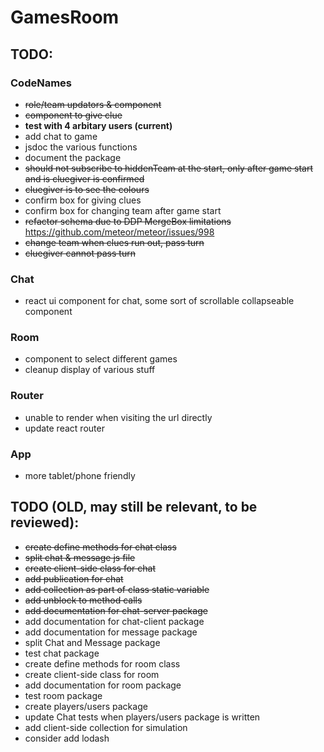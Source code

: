 # GamesRoom

## TODO: 
### CodeNames
- ~~role/team updators & component~~
- ~~component to give clue~~
- __test with 4 arbitary users (current)__
- add chat to game 
- jsdoc the various functions
- document the package
- ~~should not subscribe to hiddenTeam at the start, 
only after game start and is cluegiver is confirmed~~
- ~~cluegiver is to see the colours~~
- confirm box for giving clues
- confirm box for changing team after game start
- ~~refactor schema due to DDP MergeBox limitations~~ https://github.com/meteor/meteor/issues/998
- ~~change team when clues run out, pass turn~~
- ~~cluegiver cannot pass turn~~

### Chat
- react ui component for chat, some sort of 
scrollable collapseable component

### Room
- component to select different games
- cleanup display of various stuff

### Router
- unable to render when visiting the url directly
- update react router

### App
- more tablet/phone friendly


## TODO (OLD, may still be relevant, to be reviewed):
* ~~create define methods for chat class~~
* ~~split chat & message js file~~
* ~~create client-side class for chat~~
* ~~add publication for chat~~
* ~~add collection as part of class static variable~~
* ~~add unblock to method calls~~
* ~~add documentation for chat-server package~~
* add documentation for chat-client package
* add documentation for message package
* split Chat and Message package
* test chat package
* create define methods for room class
* create client-side class for room
* add documentation for room package
* test room package
* create players/users package
* update Chat tests when players/users package is written
* add client-side collection for simulation
* consider add lodash
